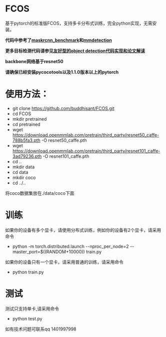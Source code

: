# FCOS
基于pytorch的标准版FCOS，支持多卡分布式训练，完全python实现，无需安装。

**代码中参考了[maskrcnn_benchmark](https://github.com/facebookresearch/maskrcnn-benchmark)和[mmdetection](https://github.com/open-mmlab/mmdetection)**

**更多目标检测代码请参见[友好型的object detection代码实现和论文解读](https://blog.csdn.net/gongyi_yf/article/details/109660890)**

**backbone网络基于resnet50**

**请确保已经安装pycocotools以及1.1.0版本以上的pytorch**

# 使用方法：
- git clone https://github.com/buddhisant/FCOS.git
- cd FCOS
- mkdir pretrained
- cd pretrained
- wget https://download.openmmlab.com/pretrain/third_party/resnet50_caffe-788b5fa3.pth -O resnet50_caffe.pth
- wget https://download.openmmlab.com/pretrain/third_party/resnet101_caffe-3ad79236.pth -O resnet101_caffe.pth
- cd ..
- mkdir data
- cd data
- mkdir coco
- cd ../..

将coco数据集放在./data/coco下面

# 训练
如果你的设备有多个显卡，请使用分布式训练，例如你的设备有2个显卡，请采用命令
- python -m torch.distributed.launch --nproc_per_node=2 --master_port=$((RANDOM+10000)) train.py

如果你的设备只有一个显卡，请采用普通的训练，请采用命令
- python train.py

# 测试
测试只支持单卡,请采用命令
- python test.py

如有技术问题可联系qq 1401997998
